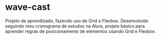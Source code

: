 # wave-cast
Projeto de aprendizado, fazendo uso de Grid e Flexbox. Desenvolvido seguindo meu cronograma de estudos na Alura, projeto básico para aprender regras de posicionamento de elementos usando Grid e Flexbox.
